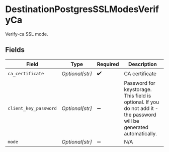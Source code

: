 # DestinationPostgresSSLModesVerifyCa

Verify-ca SSL mode.


## Fields

| Field                                                                                                                 | Type                                                                                                                  | Required                                                                                                              | Description                                                                                                           |
| --------------------------------------------------------------------------------------------------------------------- | --------------------------------------------------------------------------------------------------------------------- | --------------------------------------------------------------------------------------------------------------------- | --------------------------------------------------------------------------------------------------------------------- |
| `ca_certificate`                                                                                                      | *Optional[str]*                                                                                                       | :heavy_check_mark:                                                                                                    | CA certificate                                                                                                        |
| `client_key_password`                                                                                                 | *Optional[str]*                                                                                                       | :heavy_minus_sign:                                                                                                    | Password for keystorage. This field is optional. If you do not add it - the password will be generated automatically. |
| `mode`                                                                                                                | *Optional[str]*                                                                                                       | :heavy_minus_sign:                                                                                                    | N/A                                                                                                                   |
